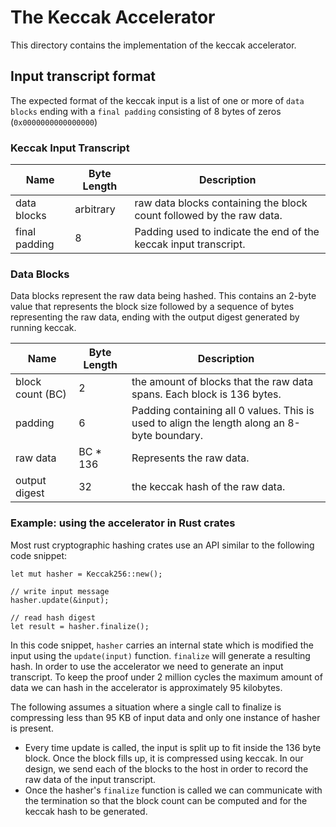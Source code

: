 # The Keccak Accelerator

This directory contains the implementation of the keccak accelerator.

## Input transcript format

The expected format of the keccak input is a list of one or more of `data blocks` ending with a `final padding` consisting of 8 bytes of zeros (`0x0000000000000000`)

### Keccak Input Transcript

| Name          | Byte Length | Description                                                          |
|---------------|-------------|----------------------------------------------------------------------|
| data blocks   | arbitrary   | raw data blocks containing the block count followed by the raw data. |
| final padding |           8 | Padding used to indicate the end of the keccak input transcript.     |

### Data Blocks

Data blocks represent the raw data being hashed. This contains an 2-byte value that represents the block size followed by a sequence of bytes representing the raw data, ending with the output digest generated by running keccak.

| Name             | Byte Length | Description                                                                                 |
|------------------|-------------|---------------------------------------------------------------------------------------------|
| block count (BC) |          2  | the amount of blocks that the raw data spans. Each block is 136 bytes.                      |
| padding          |          6  | Padding containing all 0 values. This is used to align the length along an 8-byte boundary. |
| raw data         |   BC * 136  | Represents the raw data.                                                                    |
| output digest    |         32  | the keccak hash of the raw data.                                                            |

### Example: using the accelerator in Rust crates

Most rust cryptographic hashing crates use an API similar to the following code snippet:
```
let mut hasher = Keccak256::new();

// write input message
hasher.update(&input);

// read hash digest
let result = hasher.finalize();
```

In this code snippet, `hasher` carries an internal state which is modified the input using the `update(input)` function. `finalize` will generate a resulting hash. In order to use the accelerator we need to generate an input transcript. To keep the proof under 2 million cycles the maximum amount of data we can hash in the accelerator is approximately 95 kilobytes.

The following assumes a situation where a single call to finalize is compressing less than 95 KB of input data and only one instance of hasher is present.

* Every time update is called, the input is split up to fit inside the 136 byte block. Once the block fills up, it is compressed using keccak. In our design, we send each of the blocks to the host in order to record the raw data of the input transcript.
* Once the hasher's `finalize` function is called we can communicate with the termination so that the block count can be computed and for the keccak hash to be generated.
